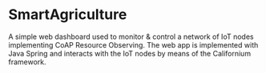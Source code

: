 # SmartAgriculture
A simple web dashboard used to monitor & control a network of IoT nodes implementing CoAP Resource Observing. The web app is implemented with Java Spring and interacts with the IoT nodes by means of the Californium framework.
